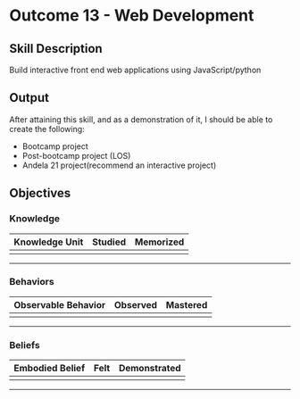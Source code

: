 # Outcome 13 - Web Development

## Skill Description
Build interactive front end web applications using JavaScript/python

## Output
After attaining this skill, and as a demonstration of it, I should be able to create the following:

- Bootcamp project
- Post-bootcamp project (LOS)
- Andela 21 project(recommend an interactive project)

## Objectives

### Knowledge

| Knowledge Unit | Studied | Memorized |
|:---|:---:|:---:|
| | | |

---

### Behaviors

| Observable Behavior | Observed | Mastered |
|:---|:---:|:---:|
| | | |

---

### Beliefs

| Embodied Belief | Felt | Demonstrated |
|:---|:---:|:---:|
| | | |

---
